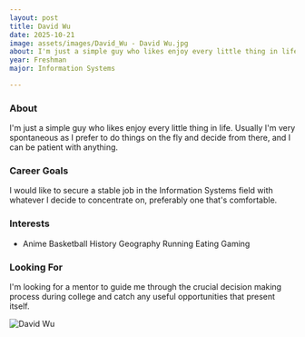 ```yaml
---
layout: post
title: David Wu
date: 2025-10-21
image: assets/images/David_Wu - David Wu.jpg
about: I'm just a simple guy who likes enjoy every little thing in life. Usually I'm very spontaneous as I prefer to do things on the fly and decide from there, and I can be patient with anything.
year: Freshman
major: Information Systems

---
```


### About

I'm just a simple guy who likes enjoy every little thing in life. Usually I'm very spontaneous as I prefer to do things on the fly and decide from there, and I can be patient with anything.

### Career Goals

I would like to secure a stable job in the Information Systems field with whatever I decide to concentrate on, preferably one that's comfortable.

### Interests

- Anime
Basketball
History
Geography
Running
Eating
Gaming

### Looking For

I'm looking for a mentor to guide me through the crucial decision making process during college and catch any useful opportunities that present itself.
<div class="text-center my-5">
    <img src="https://sase-drexel.github.io/mentorship-2025/assets/images/David_Wu - David Wu.jpg" alt="David Wu" class="rounded post-img" />
</div>

